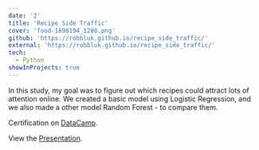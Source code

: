 ```yaml
---
date: '2'
title: 'Recipe Side Traffic'
cover: 'food-1898194_1280.png'
github: 'https://robbluk.github.io/recipe_side_traffic/'
external: 'https://robbluk.github.io/recipe_side_traffic/'
tech:
  - Python
showInProjects: true
---
```


In this study, my goal was to figure out which recipes could attract lots of attention online. We created a basic model using Logistic Regression, and we also made a other model Random Forest - to compare them.

Certification on [DataCamp](https://www.datacamp.com/).

View the [Presentation](https://1drv.ms/p/s!AlylDCNPs_O-iSgl1I7aYummp5bo?e=N9nT1s).
